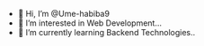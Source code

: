- 👋 Hi, I’m @Ume-habiba9
- 👀 I’m interested in Web Development...
- 🌱 I’m currently learning Backend Technologies..
<!---
Ume-habiba9/Ume-habiba9 is a ✨ special ✨ repository because its `README.md` (this file) appears on your GitHub profile.
You can click the Preview link to take a look at your changes.
--->

